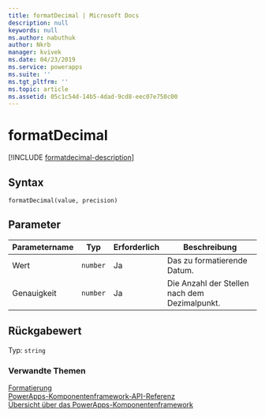 ```yaml
---
title: formatDecimal | Microsoft Docs
description: null
keywords: null
ms.author: nabuthuk
author: Nkrb
manager: kvivek
ms.date: 04/23/2019
ms.service: powerapps
ms.suite: ''
ms.tgt_pltfrm: ''
ms.topic: article
ms.assetid: 05c1c54d-14b5-4dad-9cd8-eec07e750c00
---
```


# <a name="formatdecimal"></a>formatDecimal

[!INCLUDE [formatdecimal-description](includes/formatdecimal-description.md)]

## <a name="syntax"></a>Syntax

`formatDecimal(value, precision)`

## <a name="parameters"></a>Parameter

| Parametername|Typ|Erforderlich|Beschreibung|
| ------------- |----|--------|-----------|
|Wert|`number`|Ja|Das zu formatierende Datum.|
|Genauigkeit|`number`|Ja|Die Anzahl der Stellen nach dem Dezimalpunkt.|

## <a name="return-value"></a>Rückgabewert

Typ: `string`


### <a name="related-topics"></a>Verwandte Themen

[Formatierung](../formatting.md)<br/>
[PowerApps-Komponentenframework-API-Referenz](../../reference/index.md)<br/>
[Übersicht über das PowerApps-Komponentenframework](../../overview.md)